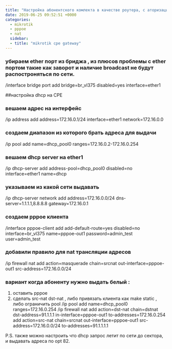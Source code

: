 ```yaml
---
title: "Настройка абонентского комлекта в качестве роутера, с аторизацией оп PPPoE."
date: 2019-06-25 09:52:51 +0000
categories:
  - mikrotik
  - pppoe
  - nat
  sidebar:
  - title: "mikrotik cpe gateway"
---
```


### убираем ether порт из бриджа , из плюсов проблемы с ether портом  такие как заворот и наличие broadcast не будут распостроняться по сети.
/interface bridge port
add bridge=br_vl375 disabled=yes interface=ether1

##настройка dhcp на CPE

### вешаем адрес на интерфейс
/ip address
add address=172.16.0.1/24 interface=ether1 network=172.16.0.0

### создаем диапазон из которого брать адреса  для выдачи
/ip pool
add name=dhcp_pool0 ranges=172.16.0.2-172.16.0.254

### вешаем dhcp server на ether1 
/ip dhcp-server
add address-pool=dhcp_pool0 disabled=no interface=ether1 name=dhcp

###  указываем из какой сети выдавать
/ip dhcp-server network
add address=172.16.0.0/24 dns-server=1.1.1.1,8.8.8.8 gateway=172.16.0.1

### создаем pppoe клиента  
/interface pppoe-client
add add-default-route=yes disabled=no interface=br_vl375 name=pppoe-out1 password=admin_test user=admin_test

### добавили правило для nat трансляции адресов
/ip firewall nat
add action=masquerade chain=srcnat out-interface=pppoe-out1 src-address=172.16.0.0/24

### вариант когда абоненту нужно выдать белый :
1) оставить pppoe
2)  сделать src-nat dst-nat , либо привязать клиента как make static , либо ограничить pool
/ip pool
add name=dhcp_pool0 ranges=172.16.0.254
/ip firewall nat
add action=dst-nat chain=dstnat dst-address=91.1.1.1 in-interface=pppoe-out1 to-addresses=172.16.0.254
add action=src-nat chain=srcnat out-interface=pppoe-out1 src-address=172.16.0.0/24 to-addresses=91.1.1.1.1


P.S. также можно настроить что dhcp запрос летит по сети до сектора, и выдавать адреса по opt 82.
